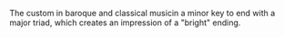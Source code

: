 The custom in baroque and classical musicin a minor key to end with a major triad, which creates an impression of a "bright" ending.